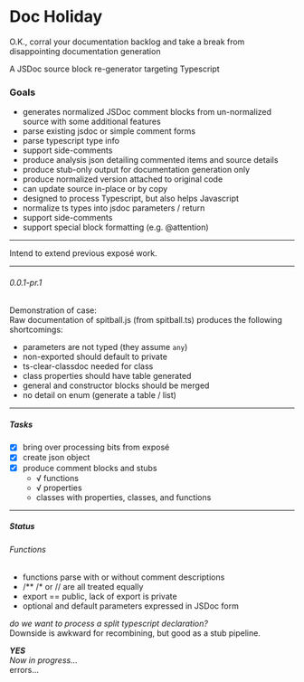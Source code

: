# Doc Holiday

O.K., corral your documentation backlog and 
take a break from disappointing documentation generation

A JSDoc source block re-generator targeting Typescript

### Goals
- generates normalized JSDoc comment blocks from un-normalized
source with some additional features
- parse existing jsdoc or simple comment forms
- parse typescript type info
- support side-comments
- produce analysis json detailing commented items and source details
- produce stub-only output for documentation generation only
- produce normalized version attached to original code
- can update source in-place or by copy
- designed to process Typescript, but also helps Javascript
- normalize ts types into jsdoc parameters / return
- support side-comments
- support special block formatting (e.g. @attention)

----------

Intend to extend previous exposé work.

-----------
###### 0.0.1-pr.1
Demonstration of case:  
Raw documentation of spitball.js (from spitball.ts)
produces the following shortcomings:

- parameters are not typed (they assume `any`)
- non-exported should default to private
- ts-clear-classdoc needed for class
- class properties should have table generated
- general and constructor blocks should be merged
- no detail on enum (generate a table / list)

-----------------
##### Tasks

- [X] bring over processing bits from exposé
- [X] create json object
- [X] produce comment blocks and stubs
  - √ functions
  - √ properties
  - classes with properties, classes, and functions

--------------
##### Status

###### Functions
- functions parse with or without comment descriptions
- /** /* or // are all treated equally
- export == public, lack of export is private
- optional and default parameters expressed in JSDoc form

_do we want to process a split typescript declaration?_  
Downside is awkward for recombining, but good as a stub pipeline.

___YES___  
_Now in progress..._  
errors... 


